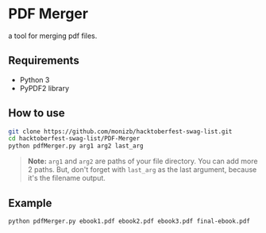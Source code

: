 # PDF Merger

a tool for merging pdf files.

## Requirements

- Python 3
- PyPDF2 library

## How to use

```bash
git clone https://github.com/monizb/hacktoberfest-swag-list.git
cd hacktoberfest-swag-list/PDF-Merger
python pdfMerger.py arg1 arg2 last_arg
```

> **Note:** `arg1` and `arg2` are paths of your file directory. You can add more 2 paths. But, don't forget with `last_arg` as the last argument, because it's the filename output.

## Example

```bash
python pdfMerger.py ebook1.pdf ebook2.pdf ebook3.pdf final-ebook.pdf
```
